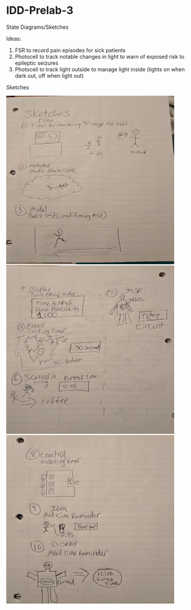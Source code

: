# IDD-Prelab-3


State Diagrams/Sketches

Ideas:
1. FSR to record pain episodes for sick patients
2. Photocell to track notable changes in light to warn of exposed risk to epileptic seizures
3. Photocell to track light outside to manage light inside (lights on when dark out, off when light out)



Sketches

<img src="https://github.com/BenKadosh1/IDD-Fa19-Lab2-Prelab/blob/master/Sketches_1.jpg" width=450 height=450>
<img src="https://github.com/BenKadosh1/IDD-Fa19-Lab2-Prelab/blob/master/Sketches_2.jpg" width=450 height=450>
<img src="https://github.com/BenKadosh1/IDD-Fa19-Lab2-Prelab/blob/master/Sketches_3.jpg" width=450 height=450>
